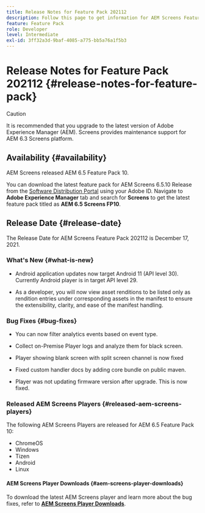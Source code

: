 ```yaml
---
title: Release Notes for Feature Pack 202112
description: Follow this page to get information for AEM Screens Feature Pack 202112 released on December 17, 2021.
feature: Feature Pack
role: Developer
level: Intermediate
exl-id: 3ff32a3d-9baf-4085-a775-bb5a76a1f5b3
---
```

# Release Notes for Feature Pack 202112 {#release-notes-for-feature-pack}

>[!CAUTION]
>It is recommended that you upgrade to the latest version of Adobe Experience Manager (AEM). Screens provides maintenance support for AEM 6.3 Screens platform.

## Availability {#availability}

AEM Screens released AEM 6.5 Feature Pack 10.

You can download the latest feature pack for AEM Screens 6.5.10 Release from the [Software Distribution Portal](https://experience.adobe.com/#/downloads/content/software-distribution/en/aem.html) using your Adobe ID. Navigate to **Adobe Experience Manager** tab and search for **Screens** to get the latest feature pack titled as **AEM 6.5 Screens FP10**.

## Release Date {#release-date}

The Release Date for AEM Screens Feature Pack 202112 is December 17, 2021.

### What's New {#what-is-new}

* Android application updates now target Android 11 (API level 30). Currently Android player is in target API level 29.

* As a developer, you will now view asset renditions to be listed only as rendition entries under corresponding assets in the manifest to ensure the extensibility, clarity, and ease of the manifest handling.

### Bug Fixes {#bug-fixes}

* You can now filter analytics events based on event type.

* Collect on-Premise Player logs and analyze them for black screen.

* Player showing blank screen with split screen channel is now fixed

* Fixed custom handler docs by adding core bundle on public maven.

* Player was not updating firmware version after upgrade. This is now fixed.


### Released AEM Screens Players {#released-aem-screens-players}

The following AEM Screens Players are released for AEM 6.5 Feature Pack 10:

* ChromeOS
* Windows
* Tizen
* Android
* Linux

#### AEM Screens Player Downloads  {#aem-screens-player-downloads}

To download the latest AEM Screens player and learn more about the bug fixes, refer to **[AEM Screens Player Downloads](https://download.macromedia.com/screens/index.html)**.
